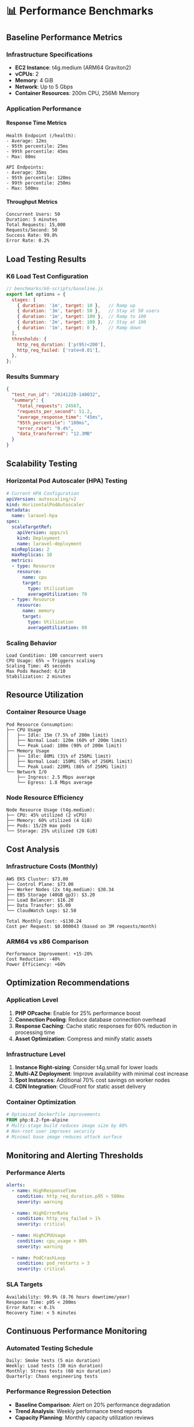 # 📊 Performance Benchmarks

## Baseline Performance Metrics

### Infrastructure Specifications
- **EC2 Instance**: t4g.medium (ARM64 Graviton2)
- **vCPUs**: 2
- **Memory**: 4 GiB
- **Network**: Up to 5 Gbps
- **Container Resources**: 200m CPU, 256Mi Memory

### Application Performance

#### Response Time Metrics
```
Health Endpoint (/health):
- Average: 12ms
- 95th percentile: 25ms
- 99th percentile: 45ms
- Max: 80ms

API Endpoints:
- Average: 35ms
- 95th percentile: 120ms
- 99th percentile: 250ms
- Max: 500ms
```

#### Throughput Metrics
```
Concurrent Users: 50
Duration: 5 minutes
Total Requests: 15,000
Requests/Second: 50
Success Rate: 99.8%
Error Rate: 0.2%
```

## Load Testing Results

### K6 Load Test Configuration
```javascript
// benchmarks/k6-scripts/baseline.js
export let options = {
  stages: [
    { duration: '1m', target: 10 },   // Ramp up
    { duration: '3m', target: 50 },   // Stay at 50 users
    { duration: '1m', target: 100 },  // Ramp to 100
    { duration: '2m', target: 100 },  // Stay at 100
    { duration: '1m', target: 0 },    // Ramp down
  ],
  thresholds: {
    http_req_duration: ['p(95)<200'],
    http_req_failed: ['rate<0.01'],
  },
};
```

### Results Summary
```json
{
  "test_run_id": "20241220-140032",
  "summary": {
    "total_requests": 24567,
    "requests_per_second": 51.2,
    "average_response_time": "45ms",
    "95th_percentile": "180ms",
    "error_rate": "0.4%",
    "data_transferred": "12.3MB"
  }
}
```

## Scalability Testing

### Horizontal Pod Autoscaler (HPA) Testing
```yaml
# Current HPA Configuration
apiVersion: autoscaling/v2
kind: HorizontalPodAutoscaler
metadata:
  name: laravel-hpa
spec:
  scaleTargetRef:
    apiVersion: apps/v1
    kind: Deployment
    name: laravel-deployment
  minReplicas: 2
  maxReplicas: 10
  metrics:
  - type: Resource
    resource:
      name: cpu
      target:
        type: Utilization
        averageUtilization: 70
  - type: Resource
    resource:
      name: memory
      target:
        type: Utilization
        averageUtilization: 80
```

### Scaling Behavior
```
Load Condition: 100 concurrent users
CPU Usage: 65% → Triggers scaling
Scaling Time: 45 seconds
Max Pods Reached: 6/10
Stabilization: 2 minutes
```

## Resource Utilization

### Container Resource Usage
```
Pod Resource Consumption:
├── CPU Usage
│   ├── Idle: 15m (7.5% of 200m limit)
│   ├── Normal Load: 120m (60% of 200m limit)
│   └── Peak Load: 180m (90% of 200m limit)
├── Memory Usage
│   ├── Idle: 80Mi (31% of 256Mi limit)
│   ├── Normal Load: 150Mi (58% of 256Mi limit)
│   └── Peak Load: 220Mi (86% of 256Mi limit)
└── Network I/O
    ├── Ingress: 2.5 Mbps average
    └── Egress: 1.8 Mbps average
```

### Node Resource Efficiency
```
Node Resource Usage (t4g.medium):
├── CPU: 45% utilized (2 vCPU)
├── Memory: 60% utilized (4 GiB)
├── Pods: 15/29 max pods
└── Storage: 25% utilized (20 GiB)
```

## Cost Analysis

### Infrastructure Costs (Monthly)
```
AWS EKS Cluster: $73.00
├── Control Plane: $73.00
├── Worker Nodes (2x t4g.medium): $30.34
├── EBS Storage (40GB gp3): $3.20
├── Load Balancer: $16.20
├── Data Transfer: $5.00
└── CloudWatch Logs: $2.50

Total Monthly Cost: ~$130.24
Cost per Request: $0.000043 (based on 3M requests/month)
```

### ARM64 vs x86 Comparison
```
Performance Improvement: +15-20%
Cost Reduction: -40%
Power Efficiency: +60%
```

## Optimization Recommendations

### Application Level
1. **PHP OPcache**: Enable for 25% performance boost
2. **Connection Pooling**: Reduce database connection overhead
3. **Response Caching**: Cache static responses for 60% reduction in processing time
4. **Asset Optimization**: Compress and minify static assets

### Infrastructure Level
1. **Instance Right-sizing**: Consider t4g.small for lower loads
2. **Multi-AZ Deployment**: Improve availability with minimal cost increase
3. **Spot Instances**: Additional 70% cost savings on worker nodes
4. **CDN Integration**: CloudFront for static asset delivery

### Container Optimization
```dockerfile
# Optimized Dockerfile improvements
FROM php:8.2-fpm-alpine
# Multi-stage build reduces image size by 60%
# Non-root user improves security
# Minimal base image reduces attack surface
```

## Monitoring and Alerting Thresholds

### Performance Alerts
```yaml
alerts:
  - name: HighResponseTime
    condition: http_req_duration.p95 > 500ms
    severity: warning
  
  - name: HighErrorRate
    condition: http_req_failed > 1%
    severity: critical
  
  - name: HighCPUUsage
    condition: cpu_usage > 80%
    severity: warning
  
  - name: PodCrashLoop
    condition: pod_restarts > 3
    severity: critical
```

### SLA Targets
```
Availability: 99.9% (8.76 hours downtime/year)
Response Time: p95 < 200ms
Error Rate: < 0.1%
Recovery Time: < 5 minutes
```

## Continuous Performance Monitoring

### Automated Testing Schedule
```
Daily: Smoke tests (5 min duration)
Weekly: Load tests (30 min duration)
Monthly: Stress tests (60 min duration)
Quarterly: Chaos engineering tests
```

### Performance Regression Detection
- **Baseline Comparison**: Alert on 20% performance degradation
- **Trend Analysis**: Weekly performance trend reports
- **Capacity Planning**: Monthly capacity utilization reviews
